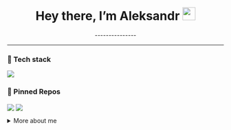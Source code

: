 <h1 align="center">Hey there, I’m Aleksandr <img src="https://raw.githubusercontent.com/<username>/<username>/main/wave.gif" width="30"></h1>

<p align="center">
  ---------------
</p>

---

### 🔧 Tech stack
<p align="left">
  <img src="https://skillicons.dev/icons?i=py,cpp,cs,java,haskell,latex,docker,gitlab" />
</p>

### 📌 Pinned Repos
<p align="left">
  <a href="https://github.com/<Aleksandr>/DirectoryWalker.cpp"><img align="center" src="https://github-readme-stats.vercel.app/api/pin/?username=<Aleksandr>&repo=DirectoryWalker.cpp&theme=default" /></a>
  <a href="https://github.com/<Aleksandr>/FSA_to_RegExp_Translator.hs"><img align="center" src="https://github-readme-stats.vercel.app/api/pin/?username=<Aleksandr>&repo=FSA_to_RegExp_Translator.hs&theme=default" /></a>
</p>

<details>
  <summary>More about me</summary>

  - 🗓 Experience:
  - 📫 How to reach me: <klorik900@gmail.com>
  - 📝 Latest blog: <blog URL>
</details>
